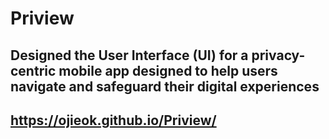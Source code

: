 # Priview
## Designed the User Interface (UI) for a privacy-centric mobile app designed to help users navigate and safeguard their digital experiences
## https://ojieok.github.io/Priview/
